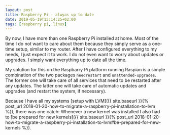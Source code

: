 ```yaml
---
layout: post
title: Raspberry Pi - alwyas up to date
date: 2019-05-19T13:14:25+02:00
tags: [raspberry pi, linux]
---
```


By now, I have more than one Raspberry Pi installed at home. Most of the time I do not want to care about them because they simply serve as a one-time setup, similar to my router. After I have configured everything to my needs, I just expect it to work. I do not even want to worry about updates or upgrades. I simply want everything up to date all the time.

My solution for this on the Raspbarry Pi platform running Raspian is a simple combination of the two packages `needrestart` and `unattended-upgrades`. The former one will take care of all services that need to be restarted after any updates. The latter one will take care of automatic updates and upgrades (and restart the system, if necessary).

Because I have all my systems [setup with LVM]({{ site.baseurl }}{% post_url 2018-01-20-how-to-migrate-a-raspberry-pi-installation-to-lvm %}), there was one catch: Whenever a new kernel was installed I also had to [be prepared for new kernels]({{ site.baseurl }}{% post_url 2018-01-20-how-to-migrate-a-raspberry-pi-installation-to-lvm#be-prepared-for-new-kernels %}).
